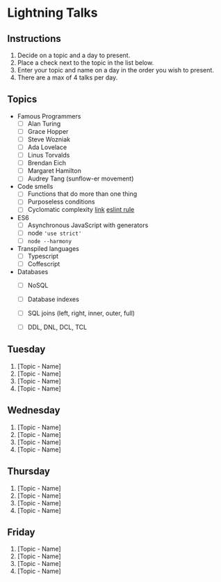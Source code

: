 # Lightning Talks

## Instructions 

1. Decide on a topic and a day to present.
2. Place a check next to the topic in the list below.
3. Enter your topic and name on a day in the order you wish to present.
4. There are a max of 4 talks per day.


## Topics

* Famous Programmers
  * [ ] Alan Turing
  * [ ] Grace Hopper
  * [ ] Steve Wozniak
  * [ ] Ada Lovelace
  * [ ] Linus Torvalds
  * [ ] Brendan Eich
  * [ ] Margaret Hamilton
  * [ ] Audrey Tang (sunflow-er movement)
* Code smells
  * [ ] Functions that do more than one thing
  * [ ] Purposeless conditions
  * [ ] Cyclomatic complexity [link](http://webuniverse.io/cyclomatic-complexity-refactoring-tips/) [eslint rule](http://eslint.org/docs/rules/complexity)
* ES6
  * [ ] Asynchronous JavaScript with generators
  * [ ] node `'use strict'`
  * [ ] `node --harmony`
* Transpiled languages
  * [ ] Typescript
  * [ ] Coffescript
* Databases
  * [ ] NoSQL
  * [ ] Database indexes
  * [ ] SQL joins (left, right, inner, outer, full)
  * [ ] DDL, DNL, DCL, TCL


## Tuesday

1. [Topic - Name]
2. [Topic - Name]
3. [Topic - Name]
4. [Topic - Name]


## Wednesday

1. [Topic - Name]
2. [Topic - Name]
3. [Topic - Name]
4. [Topic - Name]


## Thursday

1. [Topic - Name]
2. [Topic - Name]
3. [Topic - Name]
4. [Topic - Name]


## Friday

1. [Topic - Name]
2. [Topic - Name]
3. [Topic - Name]
4. [Topic - Name]
